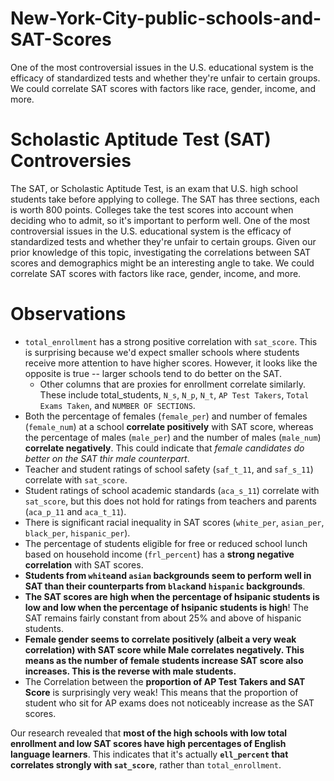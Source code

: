 # New-York-City-public-schools-and-SAT-Scores
One of the most controversial issues in the U.S. educational system is the efficacy of standardized tests and whether they're unfair to certain groups.  We could correlate SAT scores with factors like race, gender, income, and more.

# Scholastic Aptitude Test (SAT) Controversies
The SAT, or Scholastic Aptitude Test, is an exam that U.S. high school students take before applying to college. The SAT has three sections, each is worth 800 points. Colleges take the test scores into account when deciding who to admit, so it's important to perform well.
One of the most controversial issues in the U.S. educational system is the efficacy of standardized tests and whether they're unfair to certain groups. Given our prior knowledge of this topic, investigating the correlations between SAT scores and demographics might be an interesting angle to take. We could correlate SAT scores with factors like race, gender, income, and more.

# Observations
* `total_enrollment` has a strong positive correlation with `sat_score`. This is surprising because we'd expect smaller schools where students receive more attention to have higher scores. However, it looks like the opposite is true -- larger schools tend to do better on the SAT.
    * Other columns that are proxies for enrollment correlate similarly. These include total_students, `N_s`, `N_p`, `N_t`, `AP Test Takers`, `Total Exams Taken`, and `NUMBER OF SECTIONS`.
* Both the percentage of females (`female_per`) and number of females (`female_num`) at a school **correlate positively** with SAT score, whereas the percentage of males (`male_per`) and the number of males (`male_num`) **correlate negatively**. This could indicate that *female candidates do better on the SAT thir male counterpart*.
* Teacher and student ratings of school safety (`saf_t_11`, and `saf_s_11`) correlate with `sat_score`.
* Student ratings of school academic standards (`aca_s_11`) correlate with `sat_score`, but this does not hold for ratings from teachers and parents (`aca_p_11` and `aca_t_11`).
* There is significant racial inequality in SAT scores (`white_per`, `asian_per`, `black_per`, `hispanic_per`).
* The percentage of students eligible for free or reduced school lunch based on household income (`frl_percent`) has a **strong negative correlation** with SAT scores.
* **Students from `white`and `asian` backgrounds seem to perform well in SAT than their counterparts from `black`and `hispanic` backgrounds**.
* **The SAT scores are high when the percentage of hsipanic students is low and low when the percentage of hsipanic students is high**! The SAT remains fairly constant from about 25% and above of hispanic students.
* **Female gender seems to correlate positively (albeit a very weak correlation) with SAT score while Male correlates negatively. This means as the number of female students increase SAT score also increases. This is the reverse with male students.**
* The Correlation between the **proportion of AP Test Takers and SAT Score** is surprisingly very weak! This means that the proportion of student who sit for AP exams does not noticeably increase as the SAT scores.

Our research revealed that **most of the high schools with low total enrollment and low SAT scores have high percentages of English language learners**. This indicates that it's actually **`ell_percent` that correlates strongly with `sat_score`**, rather than `total_enrollment`.

